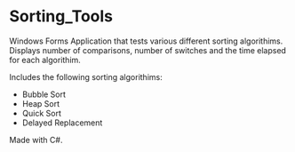 # Sorting_Tools
Windows Forms Application that tests various different sorting algorithims.
Displays number of comparisons, number of switches and the time elapsed for each algorithim.

Includes the following sorting algorithims:
  - Bubble Sort
  - Heap Sort
  - Quick Sort
  - Delayed Replacement
  
Made with C#.
